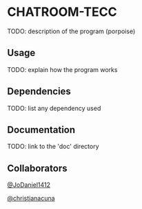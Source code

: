 # CHATROOM-TECC

TODO: description of the program (porpoise)

## Usage

TODO: explain how the program works

## Dependencies

TODO: list any dependency used

## Documentation

TODO: link to the 'doc' directory

## Collaborators

[@JoDaniel1412](https://github.com/JoDaniel1412)

[@christianacuna](https://github.com/christianacuna)

